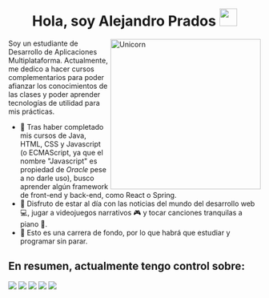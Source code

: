 <h1 align="center"><b>Hola, soy Alejandro Prados </b><img src="https://media.giphy.com/media/hvRJCLFzcasrR4ia7z/giphy.gif" width="35"></h1>
<!--  -->
<img align="right" width=300px alt="Unicorn" src="https://media1.tenor.com/m/23cMPonP3z4AAAAd/pokemon-charizard.gif" />


Soy un estudiante de Desarrollo de Aplicaciones Multiplataforma. Actualmente, me dedico a hacer cursos complementarios para poder afianzar los conocimientos de las clases y poder aprender tecnologías de utilidad para mis prácticas. 
- 🫎 Tras haber completado mis cursos de Java, HTML, CSS y Javascript (o ECMAScript, ya que el nombre "Javascript" es propiedad de *Oracle* pese a no darle uso), busco aprender algún framework de front-end y back-end, como React o Spring.
- 🦉 Disfruto de estar al día con las noticias del mundo del desarrollo web 💻, jugar a videojuegos narrativos 🎮 y tocar canciones tranquilas a piano 🎹.
- 🐗 Esto es una carrera de fondo, por lo que habrá que estudiar y programar sin parar.

## En resumen, actualmente tengo control sobre:
<span> 
  <img src="https://img.shields.io/badge/HTML5-E34F26?style=for-the-badge&logo=html5&logoColor=white">
  <img src="https://img.shields.io/badge/CSS3-1572B6?style=for-the-badge&logo=css3&logoColor=white">
  <img src="https://img.shields.io/badge/JavaScript-F7DF1E?style=for-the-badge&logo=javascript&logoColor=black">
  <img src="https://img.shields.io/badge/Java-ED8B00?style=for-the-badge&logo=java&logoColor=white">
  <img src="https://img.shields.io/badge/Git-F05032?style=for-the-badge&logo=git&logoColor=white">
